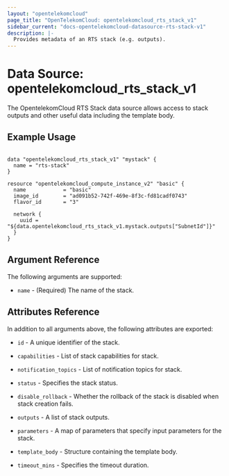 ```yaml
---
layout: "opentelekomcloud"
page_title: "OpenTelekomCloud: opentelekomcloud_rts_stack_v1"
sidebar_current: "docs-opentelekomcloud-datasource-rts-stack-v1"
description: |-
  Provides metadata of an RTS stack (e.g. outputs).
---
```


# Data Source: opentelekomcloud_rts_stack_v1

The OpentelekomCloud RTS Stack data source allows access to stack outputs and other useful data including the template body.

## Example Usage


```hcl

data "opentelekomcloud_rts_stack_v1" "mystack" {
  name = "rts-stack"
}

resource "opentelekomcloud_compute_instance_v2" "basic" {
  name            = "basic"
  image_id        = "ad091b52-742f-469e-8f3c-fd81cadf0743"
  flavor_id       = "3"

  network {
    uuid = "${data.opentelekomcloud_rts_stack_v1.mystack.outputs["SubnetId"]}"
  }
}
```

## Argument Reference
The following arguments are supported:

* `name` - (Required) The name of the stack.

## Attributes Reference
In addition to all arguments above, the following attributes are exported:

* `id` - A unique identifier of the stack.

* `capabilities` - List of stack capabilities for stack.

* `notification_topics` - List of notification topics for stack.

* `status` - Specifies the stack status.

* `disable_rollback` - Whether the rollback of the stack is disabled when stack creation fails.

* `outputs` - A list of stack outputs.

* `parameters` - A map of parameters that specify input parameters for the stack.

* `template_body` - Structure containing the template body.

* `timeout_mins` - Specifies the timeout duration.
